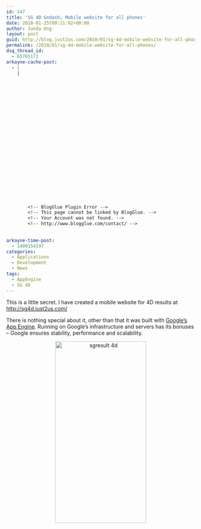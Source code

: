 ```yaml
---
id: 247
title: 'SG 4D &ndash; Mobile website for all phones'
date: 2010-01-25T00:21:02+00:00
author: Junda Ong
layout: post
guid: http://blog.just2us.com/2010/01/sg-4d-mobile-website-for-all-phones/
permalink: /2010/01/sg-4d-mobile-website-for-all-phones/
dsq_thread_id:
  - 65765171
arkayne-cache-post:
  - |
    |
        
        
        
        
        
        
        
        
        
        
        
        
        
        
        
        
        
        
        
        
        
        
        
        <!-- BlogGlue Plugin Error -->
        <!-- This page cannot be linked by BlogGlue. -->
        <!-- Your Account was not found. -->
        <!-- http://www.blogglue.com/contact/ -->
        
        
arkayne-time-post:
  - 1400154197
categories:
  - Applications
  - Development
  - News
tags:
  - AppEngine
  - SG 4D
---
```

This is a little secret. I have created a mobile website for 4D results at <a href="http://sg4d.just2us.com/" onclick="__gaTracker('send', 'event', 'outbound-article', 'http://sg4d.just2us.com/', 'http://sg4d.just2us.com/');" title="http://sg4d.just2us.com/">http://sg4d.just2us.com/</a>

There is nothing special about it, other than that it was built with <a href="http://code.google.com/appengine/" onclick="__gaTracker('send', 'event', 'outbound-article', 'http://code.google.com/appengine/', 'Google’s App Engine');">Google’s App Engine</a>. Running on Google’s infrastructure and servers has its bonuses – Google ensures stability, performance and scalability.

<p align="center">
  <a href="http://sg4d.just2us.com/" onclick="__gaTracker('send', 'event', 'outbound-article', 'http://sg4d.just2us.com/', '');"><img title="sgresult 4d" style="border-top-width: 0px; display: inline; border-left-width: 0px; border-bottom-width: 0px; border-right-width: 0px" height="484" alt="sgresult 4d" src="http://blog.just2us.com/wp-content/uploads/2010/01/sgresult4d.png" width="243" border="0" /></a>
</p>

<div style="font-size:0px;height:0px;line-height:0px;margin:0;padding:0;clear:both">
</div>